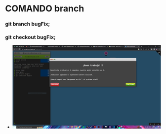 # COMANDO branch

### git branch bugFix;
### git checkout bugFix;

+ ![Imagen2](/comandos/imagenes/02.PNG)
